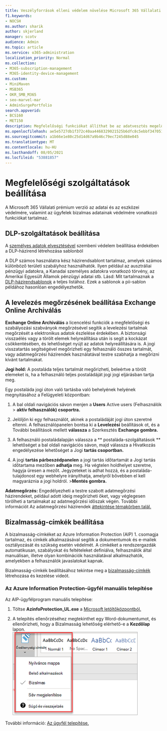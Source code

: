 ```yaml
---
title: Veszélyforrások elleni védelem növelése Microsoft 365 Vállalati prémium verzió
f1.keywords:
- NOCSH
ms.author: sharik
author: skjerland
manager: scotv
audience: Admin
ms.topic: article
ms.service: o365-administration
localization_priority: Normal
ms.collection:
- M365-subscription-management
- M365-identity-device-management
ms.custom:
- MiniMaven
- MSB365
- OKR_SMB_M365
- seo-marvel-mar
- AdminSurgePortfolio
search.appverid:
- BCS160
- MET150
description: Megfelelőségi funkciókat állíthat be az adatvesztés megelőzése és az ügyfelek bizalmas adatainak biztonságossá tartása érdekében.
ms.openlocfilehash: ae5e5727db1f372c40aa4468329021525b6dfc8c5ebbf34705184e461df069e5
ms.sourcegitcommit: a1b66e1e80c25d14d67a9b46c79ec7245d88e045
ms.translationtype: MT
ms.contentlocale: hu-HU
ms.lasthandoff: 08/05/2021
ms.locfileid: "53881857"
---
```

# <a name="set-up-compliance-features"></a>Megfelelőségi szolgáltatások beállítása

A Microsoft 365 Vállalati prémium verzió az adatai és az eszközei védelmére, valamint az ügyfelek bizalmas adatainak védelmére vonatkozó funkciókat tartalmaz.

## <a name="set-up-dlp-features"></a>DLP-szolgáltatások beállítása

A [személyes adatok elvesztésével](../compliance/create-a-dlp-policy-from-a-template.md) szembeni védelem beállítása érdekében a DLP-házirend létrehozása sablonból 
  
A DLP számos használatra kész házirendsablont tartalmaz, amelyek számos különböző területi szabályhoz használhatók. Ilyen például az ausztráliai pénzügyi adatokra, a Kanadai személyes adatokra vonatkozó törvény, az Amerikai Egyesült Államok pénzügyi adatai stb. Lásd: Mit tartalmaznak a [DLP-házirendsablonok](../compliance/what-the-dlp-policy-templates-include.md) a teljes listához. Ezek a sablonok a pii-sablon példához hasonlóan engedélyezhetők. 
  
## <a name="set-up-email-retention-with-exchange-online-archiving"></a>A levelezés megőrzésének beállítása Exchange Online Archiválás

 **Exchange Online Archiválás** a licencelési funkciók a megfelelőségi és szabályozási szabványok megőrzésével segítik a levelezési tartalmak megőrzését a elektronikus adatok észlelése érdekében. A biztonsági visszaélés vagy a törölt elemek helyreállítása után is segít a kockázat csökkentésében, és lehetőséget nyújt az adatok helyreállítására is. A jogi visszatartás segítségével megőrizheti egy felhasználó összes tartalmát, vagy adatmegőrzési házirendek használatával testre szabhatja a megőrizni kívánt tartalmakat.
  
**Jogi hold:** A postaláda teljes tartalmát megőrizheti, beleértve a törölt elemeket is, ha a felhasználó teljes postaládáját jogi jogi eljárásban tartja meg. 
    
Egy postaláda jogi úton való tartásba való behelyének helyének megnyitásához a Felügyeleti központban:
    
1. A bal oldali navigációs sávon menjen a **Users** Active users (Felhasználók \> **aktív felhasználók) csoportra.**
    
2. Jelöljön ki egy felhasználót, akinek a postaládáját jogi úton szeretné eltenni. A felhasználópanelen bontsa ki a **Levelezési** beállítások ot, és a További beállítások mellett **válassza** a Szerkesztés **Exchange gombra.**
    
3. A felhasználó postaládalapján válassza a ** postaláda-szolgáltatások  ** lehetőséget a bal oldali navigációs sávon, majd válassza a Hivatkozás engedélyezése lehetőséget a Jogi **tartás csoportban.**
    
4. A jogi **tartás párbeszédpanelen** a jogi tartás időtartamát a Jogi tartás időtartama mezőben **adhatja** meg. Ha végtelen holdhelyet szeretne, hagyja üresen a mezőt. Jegyzeteket is adhat hozzá, és a postaláda-tulajdonost egy webhelyre irányíthatja, amelyről bővebben el kell magyaráznia a jogi holdról. \>**Mentés gombra.**
    
**Adatmegőrzés:** Engedélyezheti a testre szabott adatmegőrzési házirendeket, például adott ideig megőrizheti őket, vagy véglegesen törölheti a tartalmakat az adatmegőrzési időszak végén. További információt Az adatmegőrzési házirendek [áttekintése témakörben talál.](../compliance/retention.md)

## <a name="set-up-sensitivity-labels"></a>Bizalmasság-címkék beállítása

A bizalmasság-címkéket az Azure Information Protection (AIP) 1. csomagja tartalmaz, és címkék alkalmazásával segítik a dokumentumok és e-mailek osztályozását és szükség esetén védelmét. A címkéket a rendszergazdák automatikusan, szabályokat és feltételeket definiálva, felhasználók által manuálisan, illetve olyan kombinációk használatával alkalmazhatók, amelyekben a felhasználók javaslatokat kapnak.

Bizalmasság-címkék beállításához tekintse meg a [bizalmasság-címkék](../business-video/create-sensitivity-labels.md) létrehozása és kezelése videót.



### <a name="install-the-azure-information-protection-client-manually"></a>Az Azure Information Protection-ügyfél manuális telepítése

Az AIP-ügyfélprogram manuális telepítése:

1. Töltse **AzinfoProtection_UL.exe** a [Microsoft letöltőközpontból.](https://www.microsoft.com/download/details.aspx?id=53018)
 
2. A telepítés ellenőrzéséhez megtekinthet egy Word-dokumentumot,  és ellenőrizheti, hogy a Bizalmasság lehetőség elérhető-e a **Kezdőlap** lapon.
<br/>![A Védelem lap legördülő menüje egy Word-dokumentumban.](../media/word-sensitivity.png)

További információ: [Az ügyfél telepítése.](/azure/information-protection/infoprotect-tutorial-step3)